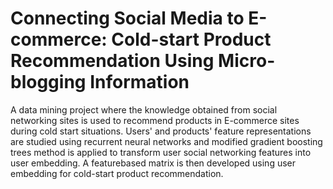 # Connecting Social Media to E-commerce: Cold-start Product Recommendation Using Micro-blogging Information
A data mining project where the knowledge obtained from social networking sites is used to recommend products
in E-commerce sites during cold start situations.
Users' and products' feature representations are studied using recurrent neural networks and modified gradient
boosting trees method is applied to transform user social networking features into user embedding. A featurebased
matrix is then developed using user embedding for cold-start product recommendation.
